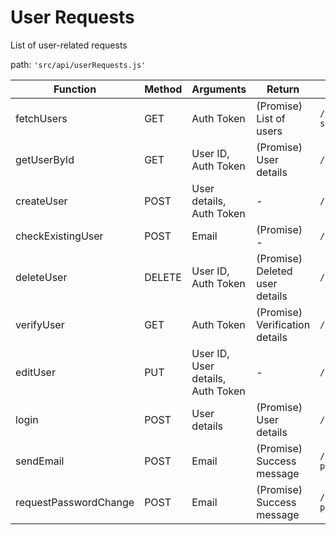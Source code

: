 # User Requests

List of user-related requests

path: `'src/api/userRequests.js'`

| Function                | Method | Arguments                       | Return                          | API Route                                          |
|-------------------------|--------|---------------------------------|---------------------------------|----------------------------------------------------|
| fetchUsers              | GET    | Auth Token                      | (Promise) List of users        | `/user-and-school/`                                 |
| getUserById             | GET    | User ID, Auth Token             | (Promise) User details         | `/user/:id`                                         |
| createUser              | POST   | User details, Auth Token        | -                               | `/user`                                            |
| checkExistingUser       | POST   | Email                           | (Promise) -                     | `/supplier/verify`                                  |
| deleteUser              | DELETE | User ID, Auth Token             | (Promise) Deleted user details | `/user/:id`                                         |
| verifyUser              | GET    | Auth Token                      | (Promise) Verification details | `/verify`                                          |
| editUser                | PUT    | User ID, User details, Auth Token| -                               | `/user/:id`                                         |
| login                   | POST   | User details                    | (Promise) User details         | `/login`                                           |
| sendEmail               | POST   | Email                           | (Promise) Success message      | `/forgot-password/token`                            |
| requestPasswordChange   | POST   | Email                           | (Promise) Success message      | `/forgot-password/token`                            |
